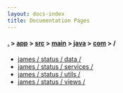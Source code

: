 ```yaml
---
layout: docs-index
title: Documentation Pages
---
```

#### [.](./../../../../../index) > [app](./../../../../index) > [src](./../../../index) > [main](./../../index) > [java](./../index) > [com](./index) > **/**

- [james / status / data / ](james/status/data/)
- [james / status / services / ](james/status/services/)
- [james / status / utils / ](james/status/utils/)
- [james / status / views / ](james/status/views/)
